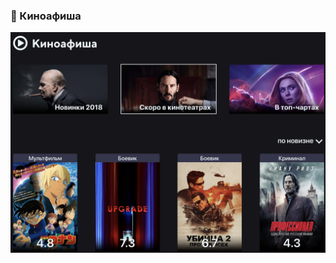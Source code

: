 ### 🚀 Киноафиша

![kinoafisha](https://raw.githubusercontent.com/pavelbaranchuk/Kinoafisha-with-React/dev/Kinoafisha.png)
